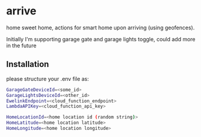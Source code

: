 # arrive
home sweet home, actions for smart home upon arriving (using geofences).

Initially I'm supporting garage gate and garage lights toggle, could add more in the future


## Installation
please structure your .env file as:

```bash
GarageGateDeviceId=<some_id>
GarageLightsDeviceId=<other_id>
EwelinkEndpoint=<cloud_function_endpoint>
LambdaAPIKey=<cloud_function_api_key>

HomeLocationId=<home location id (random string)>
HomeLatitude=<home location latitude>
HomeLongitude=<home location longitude>
```
